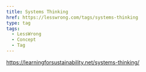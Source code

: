 ```yaml
---
title: Systems Thinking
href: https://lesswrong.com/tags/systems-thinking
type: tag
tags:
  - LessWrong
  - Concept
  - Tag
---
```


https://learningforsustainability.net/systems-thinking/